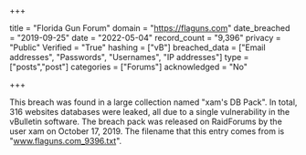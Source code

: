 +++

title = "Florida Gun Forum"
domain = "https://flaguns.com"
date_breached = "2019-09-25"
date = "2022-05-04"
record_count = "9,396"
privacy = "Public"
Verified = "True"
hashing = ["vB"]
breached_data = ["Email addresses", "Passwords", "Usernames", "IP addresses"]
type = ["posts","post"]
categories = ["Forums"]
acknowledged = "No"


+++


This breach was found in a large collection named "xam's DB Pack". In total, 316 websites databases were leaked, all due to a single vulnerability in the vBulletin software. The breach pack was released on RaidForums by the user xam on October 17, 2019. The filename that this entry comes from is "www.flaguns.com_9396.txt".

